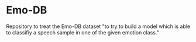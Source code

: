 # Emo-DB
Repository to treat the Emo-DB dataset "to try to build a model which is able to classifiy a speech sample in one of the given emotion class."
